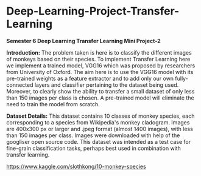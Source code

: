 # Deep-Learning-Project-Transfer-Learning
**Semester 6 Deep Learning Transfer Learning Mini Project-2**

**Introduction:**
The problem taken is here is to classify the different images of monkeys
based on their species. To implement Transfer Learning here we
implement a trained model, VGG16 which was proposed by researchers
from University of Oxford. The aim here is to use the VGG16 model with
its pre-trained weights as a feature extractor and to add only our own
fully- connected layers and classifier pertaining to the dataset being
used. Moreover, to clearly show the ability to transfer a small dataset of
only less than 150 images per class is chosen. A pre-trained model will
eliminate the need to train the model from scratch.


**Dataset Details:**
This dataset contains 10 classes of monkey species, each corresponding
to a species from Wikipedia's monkey cladogram. Images are 400x300
px or larger and .jpeg format (almost 1400 images), with less than 150
images per class. Images were downloaded with help of the googliser
open source code. This dataset was intended as a test case for
fine-grain classification tasks, perhaps best used in combination with
transfer learning.

https://www.kaggle.com/slothkong/10-monkey-species
